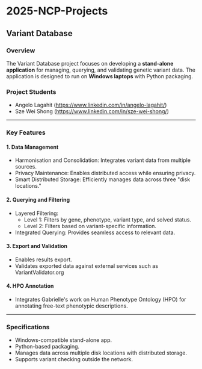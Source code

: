 # 2025-NCP-Projects

## Variant Database

### Overview
The Variant Database project focuses on developing a **stand-alone application** for managing, querying, and validating genetic variant data. The application is designed to run on **Windows laptops** with Python packaging.
### Project Students
- Angelo Lagahit (https://www.linkedin.com/in/angelo-lagahit/)
- Sze Wei Shong (https://www.linkedin.com/in/sze-wei-shong/)

---

### Key Features

#### 1. **Data Management**
- Harmonisation and Consolidation: Integrates variant data from multiple sources.
- Privacy Maintenance: Enables distributed access while ensuring privacy.
- Smart Distributed Storage: Efficiently manages data across three "disk locations."

#### 2. **Querying and Filtering**
- Layered Filtering:
  - Level 1: Filters by gene, phenotype, variant type, and solved status.
  - Level 2: Filters based on variant-specific information.
- Integrated Querying: Provides seamless access to relevant data.

#### 3. **Export and Validation**
- Enables results export.
- Validates exported data against external services such as VariantValidator.org

#### 4. **HPO Annotation**
- Integrates Gabrielle's work on Human Phenotype Ontology (HPO) for annotating free-text phenotypic descriptions.

---

### Specifications
- Windows-compatible stand-alone app.
- Python-based packaging.
- Manages data across multiple disk locations with distributed storage.
- Supports variant checking outside the network.
